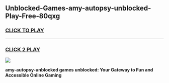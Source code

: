 
## Unblocked-Games-amy-autopsy-unblocked-Play-Free-80qxg
<h3>
<a href="https://premium76.site?title=amy-autopsy-unblocked&ref=19M">CLICK TO PLAY</a></h3>
<hr>

<h3>
<a href="https://premium76.site?title=amy-autopsy-unblocked&ref=19M">CLICK 2 PLAY</a>
  
</h3>

<a href="https://premium76.site?title=amy-autopsy-unblocked&ref=19M"><img src="https://clearcache.store/games.png"></a>


**amy-autopsy-unblocked games unblocked: Your Gateway to Fun and Accessible Online Gaming**
